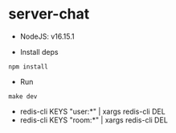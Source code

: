 # server-chat

- NodeJS: v16.15.1


- Install deps
```
npm install
```

- Run
```
make dev
```

- redis-cli KEYS "user:*" | xargs redis-cli DEL
- redis-cli KEYS "room:*" | xargs redis-cli DEL
